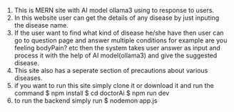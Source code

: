 

1) This is MERN site with AI model ollama3 using to response to users.
2) In this website user can get the details of any disease by just inputing the disease name.
3) If the user want to find what kind of disease he/she have then user can go to question page and answer multiple conditions 
for example are you feeling bodyPain? etc then the system takes user answer as input and process it with the help of AI model(ollama3)
and give the suggested disease.
4) This site also has a seperate section of precautions about various diseases.
5) if you want to run this site simply clone it or download it and run the command
   $ npm install
   $ cd doctorAi
   $ npm run dev
6) to run the backend simply run
   $ nodemon app.js  
